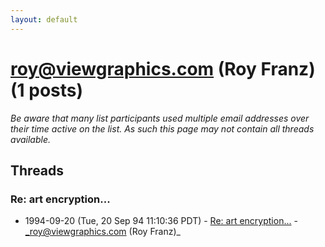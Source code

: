 ```yaml
---
layout: default
---
```


# roy@viewgraphics.com (Roy Franz) (1 posts)

_Be aware that many list participants used multiple email addresses over their time active on the list. As such this page may not contain all threads available._

## Threads

### Re:  art encryption...
+ 1994-09-20 (Tue, 20 Sep 94 11:10:36 PDT) - [Re:  art encryption...](/archive/1994/09/48b28a64d67a5bde5e8b7de9112c8e2a3fbc874d4459951dffc4d1ebb5175f8f) - _roy@viewgraphics.com (Roy Franz)_

